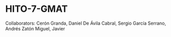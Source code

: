 # HITO-7-GMAT

Collaborators:
Cerón Granda, Daniel
De Ávila Cabral, Sergio
García Serrano, Andrés
Zatón Miguel, Javier
